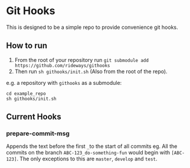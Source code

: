 # Git Hooks

This is designed to be a simple repo to provide convenience git hooks.

## How to run
1. From the root of your repository run `git submodule add https://github.com/rideways/githooks`
2. Then run `sh githooks/init.sh` (Also from the root of the repo).

e.g. a repository with `githooks` as a submodule:

```
cd example_repo
sh githooks/init.sh
```

## Current Hooks
### prepare-commit-msg

Appends the text before the first `_`to the start of all commits eg.
All the commits on the branch `ABC-123_do-something-fun` would begin with `[ABC-123]`.
The only exceptions to this are `master`, `develop` and `test`.
